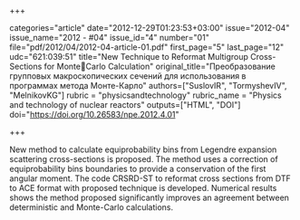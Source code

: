 +++

categories="article"
date="2012-12-29T01:23:53+03:00"
issue="2012-04"
issue_name="2012 - #04"
issue_id="4"
number="01"
file="pdf/2012/04/2012-04-article-01.pdf"
first_page="5"
last_page="12"
udc="621:039:51"
title="New Technique to Reformat Multigroup Cross-Sections for MonteCarlo Calculation"
original_title="Преобразование групповых макроскопических сечений для использования в программах метода Монте-Карло"
authors=["SuslovIR", "TormyshevIV", "MelnikovKG"]
rubric = "physicsandtechnology"
rubric_name = "Physics and technology of nuclear reactors"
outputs=["HTML", "DOI"]
doi="https://doi.org/10.26583/npe.2012.4.01"

+++

New method to calculate equiprobability bins from Legendre expansion scattering cross-sections is proposed. The method uses a correction of equiprobability bins boundaries to provide a conservation of the first angular moment. The code CRSRD-ST to reformat cross sections from DTF to ACE format with proposed technique is developed. Numerical results shows the method proposed significantly improves an agreement between deterministic and Monte-Carlo calculations.